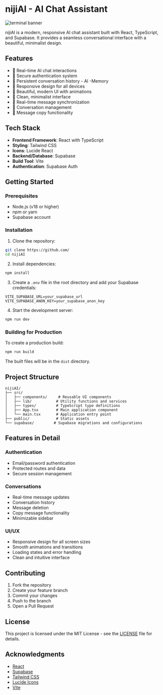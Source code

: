 # nijiAI - AI Chat Assistant

![terminal banner](https://github.com/)


nijiAI is a modern, responsive AI chat assistant built with React, TypeScript, and Supabase. It provides a seamless conversational interface with a beautiful, minimalist design.



## Features

- 🤖 Real-time AI chat interactions
- 🔐 Secure authentication system
- 💾 Persistent conversation history - AI -Memory
- 📱 Responsive design for all devices
- 🎨 Beautiful, modern UI with animations
- 🌙 Clean, minimalist interface
- 🔄 Real-time message synchronization
- 📝 Conversation management
- 🎯 Message copy functionality

## Tech Stack

- **Frontend Framework**: React with TypeScript
- **Styling**: Tailwind CSS
- **Icons**: Lucide React
- **Backend/Database**: Supabase
- **Build Tool**: Vite
- **Authentication**: Supabase Auth

## Getting Started

### Prerequisites

- Node.js (v18 or higher)
- npm or yarn
- Supabase account

### Installation

1. Clone the repository:
```bash
git clone https://github.com/
cd nijiAI
```

2. Install dependencies:
```bash
npm install
```

3. Create a `.env` file in the root directory and add your Supabase credentials:
```env
VITE_SUPABASE_URL=your_supabase_url
VITE_SUPABASE_ANON_KEY=your_supabase_anon_key
```

4. Start the development server:
```bash
npm run dev
```

### Building for Production

To create a production build:

```bash
npm run build
```

The built files will be in the `dist` directory.

## Project Structure

```
nijiAI/
├── src/
│   ├── components/     # Reusable UI components
│   ├── lib/           # Utility functions and services
│   ├── types/         # TypeScript type definitions
│   ├── App.tsx        # Main application component
│   └── main.tsx       # Application entry point
├── public/            # Static assets
└── supabase/         # Supabase migrations and configurations
```

## Features in Detail

### Authentication
- Email/password authentication
- Protected routes and data
- Secure session management

### Conversations
- Real-time message updates
- Conversation history
- Message deletion
- Copy message functionality
- Minimizable sidebar

### UI/UX
- Responsive design for all screen sizes
- Smooth animations and transitions
- Loading states and error handling
- Clean and intuitive interface

## Contributing

1. Fork the repository
2. Create your feature branch
3. Commit your changes 
4. Push to the branch 
5. Open a Pull Request

## License

This project is licensed under the MIT License - see the [LICENSE](LICENSE) file for details.

## Acknowledgments

- [React](https://reactjs.org/)
- [Supabase](https://supabase.io/)
- [Tailwind CSS](https://tailwindcss.com/)
- [Lucide Icons](https://lucide.dev/)
- [Vite](https://vitejs.dev/)
